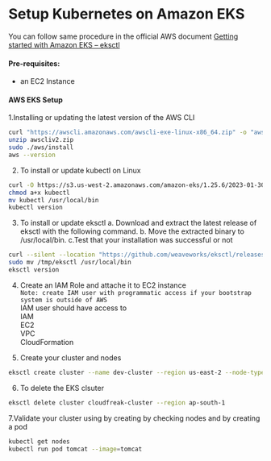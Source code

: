 # Setup Kubernetes on Amazon EKS


You can follow same procedure in the official  AWS document [Getting started with Amazon EKS – eksctl](https://docs.aws.amazon.com/eks/latest/userguide/getting-started-eksctl.html)   

#### Pre-requisites: 
  - an EC2 Instance 
#### AWS EKS Setup
1.Installing or updating the latest version of the AWS CLI
```sh
curl "https://awscli.amazonaws.com/awscli-exe-linux-x86_64.zip" -o "awscliv2.zip"
unzip awscliv2.zip
sudo ./aws/install
aws --version
```
2. To install or update kubectl on Linux
```sh   
curl -O https://s3.us-west-2.amazonaws.com/amazon-eks/1.25.6/2023-01-30/bin/linux/amd64/kubectl
chmod a+x kubectl
mv kubectl /usr/local/bin
kubectl version
```

3. To install or update eksctl
a. Download and extract the latest release of eksctl with the following command.
b. Move the extracted binary to /usr/local/bin.
c.Test that your installation was successful or not
```sh
curl --silent --location "https://github.com/weaveworks/eksctl/releases/latest/download/eksctl_$(uname -s)_amd64.tar.gz" | tar xz -C /tmp
sudo mv /tmp/eksctl /usr/local/bin
eksctl version
```

4. Create an IAM Role and attache it to EC2 instance    
   `Note: create IAM user with programmatic access if your bootstrap system is outside of AWS`   
   IAM user should have access to   
   IAM   
   EC2   
   VPC    
   CloudFormation   
   
5. Create your cluster and nodes
```sh
eksctl create cluster --name dev-cluster --region us-east-2 --node-type t2.medium
```  
6. To delete the EKS clsuter
```sh
eksctl delete cluster cloudfreak-cluster --region ap-south-1
```
7.Validate your cluster using by creating by checking nodes and by creating a pod
```sh
kubectl get nodes
kubectl run pod tomcat --image=tomcat
```


   
  
